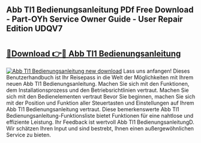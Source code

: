 ## Abb Tl1 Bedienungsanleitung PDf Free Download - Part-OYh Service Owner Guide - User Repair Edition UDQV7

# <h2><a href="http://df0pe54.blite.top/?on=Abb+Tl1+Bedienungsanleitung">🔗Download 👉🔴 Abb Tl1 Bedienungsanleitung</a></h2>

[![Abb Tl1 Bedienungsanleitung new download](https://i.imgur.com/lujVjoI.png)](http://df0pe54.blite.top/?on=Abb+Tl1+Bedienungsanleitung)
Lass uns anfangen! Dieses Benutzerhandbuch ist Ihr Reisepass in die Welt der Möglichkeiten mit Ihrem neuen Abb Tl1 Bedienungsanleitung. Machen Sie sich mit den Funktionen, dem Installationsprozess und den Betriebsrichtlinien vertraut. Machen Sie sich mit den Bedienelementen vertraut Bevor Sie beginnen, machen Sie sich mit der Position und Funktion aller Steuertasten und Einstellungen auf Ihrem Abb Tl1 Bedienungsanleitung vertraut. Diese bemerkenswerte Abb Tl1 Bedienungsanleitung-Funktionsliste bietet Funktionen für eine nahtlose und effiziente Leistung. Ihr Feedback ist wertvoll Abb Tl1 BedienungsanleitungD. Wir schätzen Ihren Input und sind bestrebt, Ihnen einen außergewöhnlichen Service zu bieten.
